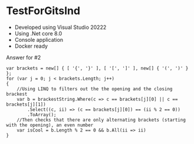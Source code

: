 # TestForGitsInd

- Developed using Visual Studio 20222
- Using .Net core 8.0
- Console application
- Docker ready

Answer for #2
```
var brackets = new[] { [ '{', '}' ], [ '[', ']' ], new[] { '(', ')' }  };
for (var j = 0; j < brackets.Length; j++)
{
    //Using LINQ to filters out the the opening and the closing brackest
    var b = brackestString.Where(c => c == brackets[j][0] || c == brackets[j][1])
        .Select((c, ii) => (c == brackets[j][0]) == (ii % 2 == 0))
        .ToArray();
    //Then checks that there are only alternating brackets (starting with the opening), an even number
    var isCool = b.Length % 2 == 0 && b.All(ii => ii)
}
```
